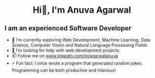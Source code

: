 

<h1 align="center">
  <b> Hi👋, I'm Anuva Agarwal</b>
</h1>

## I am an experienced Software Developer

<!--
**code-nimbus/code-nimbus** is a ✨ _special_ ✨ repository because its `README.md` (this file) appears on your GitHub profile.

Here are some ideas to get you started:-->

- 🔭 I’m currently exploring Web Development, Machine Learning, Data Science, Computer Vision and Natural Language Processing Fields
- 🤔 I’m looking for help with web development projects
- 📫 Follow me on www.linkedin.com/in/agarwalanuva
- ⚡ Fun fact: I once wrote a program that generated random jokes. Programming can be both productive and hilarious!

